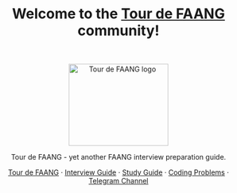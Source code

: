 <h1 align="center">Welcome to the <a href="https://tour-de-faang.modern-dev.com/">Tour de FAANG</a> community!</h1><br>

<p align="center">
  <a href="https://tour-de-faang.modern-dev.com/">
    <img src="https://modern-dev.com/tour-de-faang/assets/logo.png" alt="Tour de FAANG logo" width="200" height="165">
  </a>
</p>

<p align="center">
  Tour de FAANG - yet another FAANG interview preparation guide.
</p>

<p align="center">
  <a href="https://tour-de-faang.modern-dev.com/">Tour de FAANG</a>
  ·
  <a href="https://tour-de-faang.modern-dev.com/interview-guide">Interview Guide</a>
  ·
  <a href="https://tour-de-faang.modern-dev.com/study-guide">Study Guide</a>
  ·
  <a href="https://tour-de-faang.modern-dev.com/coding-problems">Coding Problems</a>
  ·
  <a href="https://moderndev.t.me/">Telegram Channel</a>
</p>